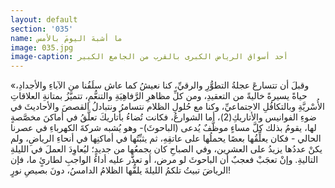 ```yaml
---
layout: default
section: '035'
name: ما أشبهَ اليومَ بالأمس
image: 035.jpg
image-caption: أحد أسواق الرياض الكبرى بالقرب من الجامع الكبير
---
```


«وقبلَ أن تتسارعَ عجلةُ التطوُّرِ والرقيِّ، كنا نعيشُ كما عاش سلَفُنا من الآباءِ والأجدادِ، حياةً يسيرةً خاليةً من التعقيدِ، ومن كلِّ مظاهرِ الرَّفاهِيَةِ والتنعُّمِ، تتميَّزُ بمتانةِ العلاقاتِ الأُسْريَّةِ وبالتكافُلِ الاجتماعيِّ، وكنا مع حُلولِ الظلام نتسامرُ ونتبادلُ القصصَ والأحاديثَ في ضوءِ الفوانيس والأتاريكِ(2)، أما الشوارعُ، فكانت تُضاءُ بأتاريكَ تعلَّقُ في أماكنَ مخصَّصةٍ لها، يقومُ بذلك كلَّ مساءٍ موظَّفٌ يُدعى (الباحوثَ)- وهو يُشبه شركةَ الكهرباءِ في عصرنا الحالي - فكان يعلِّقُها بعصًا يحملُها على عاتقِهِ، ثم يثبِّتُها في أماكنِها في أنحاءِ الرياضِ، ولم يكنْ عددُها يزيدُ على العشرين، وفي الصباحِ كان يجمعُها من جديدٍ؛ ليُعاوِدَ العملَ في الليلةِ التاليةِ. وإنْ تعجَبْ فعجبٌ أن الباحوثَ لو مرض، أو تعذَّر عليه أداءُ الواجبِ لطارئٍ ما، فإن الرياضَ تبيتُ تلكمُ الليلةَ يلفُّها الظلامُ الدامسُ، دونَ بصيصِ نورٍ!
